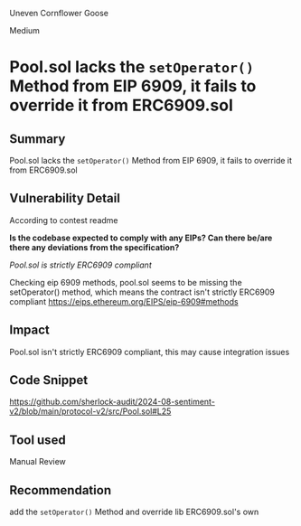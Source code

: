 Uneven Cornflower Goose

Medium

# Pool.sol lacks the `setOperator()` Method from EIP 6909, it fails to override it from ERC6909.sol

## Summary
Pool.sol lacks the `setOperator()` Method from EIP 6909,  it fails to override it from ERC6909.sol
## Vulnerability Detail
According to contest readme

**Is the codebase expected to comply with any EIPs? Can there be/are there any deviations from the specification?**


_Pool.sol is strictly ERC6909 compliant_

Checking eip 6909 methods, pool.sol seems to be missing the setOperator() method, which means the contract isn't strictly ERC6909 compliant
https://eips.ethereum.org/EIPS/eip-6909#methods

## Impact
Pool.sol isn't strictly ERC6909 compliant, this may cause integration issues
## Code Snippet
https://github.com/sherlock-audit/2024-08-sentiment-v2/blob/main/protocol-v2/src/Pool.sol#L25
## Tool used

Manual Review

## Recommendation
 add the `setOperator()` Method and override lib ERC6909.sol's own